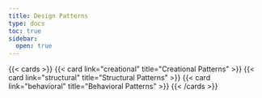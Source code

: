 ```yaml
---
title: Design Patterns
type: docs
toc: true
sidebar:
  open: true
---
```


{{< cards >}}
  {{< card link="creational" title="Creational Patterns" >}}
  {{< card link="structural" title="Structural Patterns" >}}
  {{< card link="behavioral" title="Behavioral Patterns" >}}
{{< /cards >}}